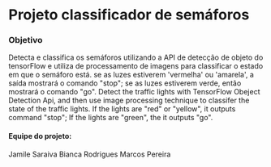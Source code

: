 # **Projeto classificador de semáforos**

### Objetivo
Detecta e classifica os semáforos  utilizando a API de detecção de objeto do tensorFlow e utiliza de processamento de imagens para classificar o estado em que o semáforo está. se as luzes estiverem 'vermelha' ou 'amarela', a saída mostrará o comando "stop"; se as luzes estiverem verde, então mostrará o comando "go".
Detect the traffic lights with TensorFlow Obeject Detection Api, and then
use image processing technique to classifer the state of the traffic lights.
If the lights are "red" or "yellow", it outputs command "stop"; If the
 lights are "green", the it outputs "go".


#### Equipe do projeto:

Jamile Saraiva
Bianca Rodrigues
Marcos Pereira
